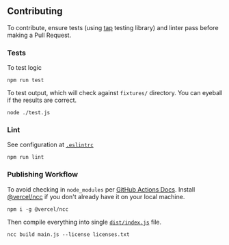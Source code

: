 ## Contributing

To contribute, ensure tests (using [tap](https://www.npmjs.com/package/tap) testing library) and linter pass before making a Pull Request.

### Tests

To test logic

```
npm run test
```

To test output, which will check against `fixtures/` directory. You can eyeball if the results are correct.

```
node ./test.js
```

### Lint

See configuration at [`.eslintrc`](./.eslintrc)

```
npm run lint
```

### Publishing Workflow

To avoid checking in `node_modules` per [GitHub Actions Docs](https://docs.github.com/en/actions/creating-actions/creating-a-javascript-action). Install [@vercel/ncc](https://github.com/vercel/ncc) if you don't already have it on your local machine.

```
npm i -g @vercel/ncc
```

Then compile everything into single [`dist/index.js`](./dist/index.js) file.

```
ncc build main.js --license licenses.txt
```